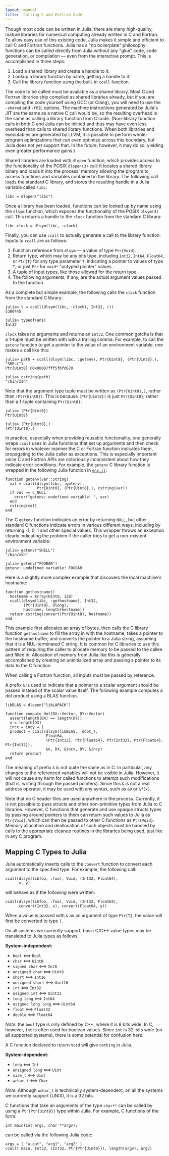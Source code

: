 ```yaml
---
layout: manual
title:  Calling C and Fortran Code
---
```


Though most code can be written in Julia, there are many high-quality, mature libraries for numerical computing already written in C and Fortran.
To allow easy use of this existing code, Julia makes it simple and efficient to call C and Fortran functions.
Julia has a "no boilerplate" philosophy:
functions can be called directly from Julia without any "glue" code, code generation, or compilation — even from the interactive prompt.
This is accomplished in three steps:

1. Load a shared library and create a handle to it.
1. Lookup a library function by name, getting a handle to it.
1. Call the library function using the built-in `ccall` function.

The code to be called must be available as a shared library.
Most C and Fortran libraries ship compiled as shared libraries already, but if you are compiling the code yourself using GCC (or Clang), you will need to use the `-shared` and `-fPIC` options.
The machine instructions generated by Julia's JIT are the same as a native C call would be, so the resulting overhead is the same as calling a library function from C code.
(Non-library function calls in both C and Julia can be inlined and thus may have even less overhead than calls to shared library functions.
When both libraries and executables are generated by LLVM, it is possible to perform whole-program optimizations that can even optimize across this boundary, but Julia does not yet support that.
In the future, however, it may do so, yielding even greater performance gains.)

Shared libraries are loaded with `dlopen` function, which provides access to the functionality of the POSIX `dlopen(3)` call:
it locates a shared library binary and loads it into the process' memory allowing the program to access functions and variables contained in the library.
The following call loads the standard C library, and stores the resulting handle in a Julia variable called `libc`:

    libc = dlopen("libc")

Once a library has been loaded, functions can be looked up by name using the `dlsym` function, which exposes the functionality of the POSIX `dlsym(3)` call.
This returns a handle to the `clock` function from the standard C library:

    libc_clock = dlsym(libc, :clock)

Finally, you can use `ccall` to actually generate a call to the library function.
Inputs to `ccall` are as follows:

1. Function reference from `dlsym` — a value of type `Ptr{Void}`.
1. Return type, which may be any bits type, including `Int32`, `Int64`, `Float64`, or `Ptr{T}` for any type parameter `T`, indicating a pointer to values of type `T`, or just `Ptr` for `void*` "untyped pointer" values.
1. A tuple of input types, like those allowed for the return type.
1. The following arguments, if any, are the actual argument values passed to the function.

As a complete but simple example, the following calls the `clock` function from the standard C library:

    julia> t = ccall(dlsym(libc, :clock), Int32, ())
    5380445

    julia> typeof(ans)
    Int32

`clock` takes no arguments and returns an `Int32`.
One common gotcha is that a 1-tuple must be written with with a trailing comma.
For example, to call the `getenv` function to get a pointer to the value of an environment variable, one makes a call like this:

    julia> path = ccall(dlsym(libc, :getenv), Ptr{Uint8}, (Ptr{Uint8},), "SHELL")
    Ptr{Uint8} @0x00007fff5fbfd670

    julia> cstring(path)
    "/bin/zsh"

Note that the argument type tuple must be written as `(Ptr{Uint8},)`, rather than `(Ptr{Uint8})`.
This is because `(Ptr{Uint8})` is just `Ptr{Uint8}`, rather than a 1-tuple containing `Ptr{Uint8}`:

    julia> (Ptr{Uint8})
    Ptr{Uint8}

    julia> (Ptr{Uint8},)
    (Ptr{Uint8},)

In practice, especially when providing reusable functionality, one generally wraps `ccall` uses in Julia functions that set up arguments and then check for errors in whatever manner the C or Fortran function indicates them, propagating to the Julia caller as exceptions.
This is especially important since C and Fortran APIs are notoriously inconsistent about how they indicate error conditions.
For example, the `getenv` C library function is wrapped in the following Julia function in [`env.jl`](https://github.com/JuliaLang/julia/blob/master/base/env.jl):

    function getenv(var::String)
      val = ccall(dlsym(libc, :getenv),
                  Ptr{Uint8}, (Ptr{Uint8},), cstring(var))
      if val == C_NULL
        error("getenv: undefined variable: ", var)
      end
      cstring(val)
    end

The C `getenv` function indicates an error by returning `NULL`, but other standard C functions indicate errors in various different ways, including by returning -1, 0, 1 and other special values.
This wrapper throws an exception clearly indicating the problem if the caller tries to get a non-existent environment variable:

    julia> getenv("SHELL")
    "/bin/zsh"

    julia> getenv("FOOBAR")
    getenv: undefined variable: FOOBAR

Here is a slightly more complex example that discovers the local machine's hostname:

    function gethostname()
      hostname = Array(Uint8, 128)
      ccall(dlsym(libc, :gethostname), Int32,
            (Ptr{Uint8}, Ulong),
            hostname, length(hostname))
      return cstring(convert(Ptr{Uint8}, hostname))
    end

This example first allocates an array of bytes, then calls the C library function `gethostname` to fill the array in with the hostname, takes a pointer to the hostname buffer, and converts the pointer to a Julia string, assuming that it is a NUL-terminated C string.
It is common for C libraries to use this pattern of requiring the caller to allocate memory to be passed to the callee and filled in.
Allocation of memory from Julia like this is generally accomplished by creating an uninitialized array and passing a pointer to its data to the C function.

When calling a Fortran function, all inputs must be passed by reference.

A prefix `&` is used to indicate that a pointer to a scalar argument should be passed instead of the scalar value itself.
The following example computes a dot product using a BLAS function.

    libBLAS = dlopen("libLAPACK")

    function compute_dot(DX::Vector, DY::Vector)
      assert(length(DX) == length(DY))
      n = length(DX)
      incx = incy = 1
      product = ccall(dlsym(libBLAS, :ddot_),
                      Float64,
                      (Ptr{Int32}, Ptr{Float64}, Ptr{Int32}, Ptr{Float64}, Ptr{Int32}),
                      &n, DX, &incx, DY, &incy)
      return product
    end

The meaning of prefix `&` is not quite the same as in C. In particular, any changes to the referenced variables will not be visible in Julia. However, it will not cause any harm for called functions to attempt such modifications (that is, writing through the passed pointers). Since this `&` is not a real address operator, it may be used with any syntax, such as `&0` or `&f(x)`.

Note that no C header files are used anywhere in the process.
Currently, it is not possible to pass structs and other non-primitive types from Julia to C libraries.
However, C functions that generate and use opaque structs types by passing around pointers to them can return such values to Julia as `Ptr{Void}`, which can then be passed to other C functions as `Ptr{Void}`.
Memory allocation and deallocation of such objects must be handled by calls to the appropriate cleanup routines in the libraries being used, just like in any C program.

## Mapping C Types to Julia

Julia automatically inserts calls to the `convert` function to convert each argument to the specified type. For example, the following call:

    ccall(dlsym(libfoo, :foo), Void, (Int32, Float64),
          x, y)

will behave as if the following were written:

    ccall(dlsym(libfoo, :foo), Void, (Int32, Float64),
          convert(Int32, x), convert(Float64, y))

When a value is passed with `&` as an argument of type `Ptr{T}`, the value will first be converted to type `T`.

On all systems we currently support, basic C/C++ value types may be translated to Julia types as follows.

**System-independent:**

- `bool` ⟺ `Bool`
- `char` ⟺ `Uint8`
- `signed char` ⟺ `Int8`
- `unsigned char` ⟺ `Uint8`
- `short` ⟺ `Int16`
- `unsigned short` ⟺ `Uint16`
- `int` ⟺ `Int32`
- `usigned int` ⟺ `Uint32`
- `long long` ⟺ `Int64`
- `usigned long long` ⟺ `Uint64`
- `float` ⟺ `Float32`
- `double` ⟺ `Float64`

*Note:* the `bool` type is only defined by C++, where it is 8 bits wide.
In C, however, `int` is often used for boolean values.
Since `int` is 32-bits wide (on all supported systems), there is some potential for confusion here.

A C function declared to return `Void` will give `nothing` in Julia.

**System-dependent:**

- `long` ⟺ `Int`
- `unsigned long` ⟺ `Uint`
- `size_t` ⟺ `Uint`
- `wchar_t` ⟺ `Char`

*Note:* Although `wchar_t` is technically system-dependent, on all the systems we currently support (UNIX), it is a 32 bits.

C functions that take an arguments of the type `char**` can be called by using a `Ptr{Ptr{Uint8}}` type within Julia. For example, C functions of the form: 

    int main(int argc, char **argv);

can be called via the following Julia code:

    argv = [ "a.out", "arg1", "arg2" ]
    ccall(:main, Int32, (Int32, Ptr{Ptr{Uint8}}), length(argv), argv)

